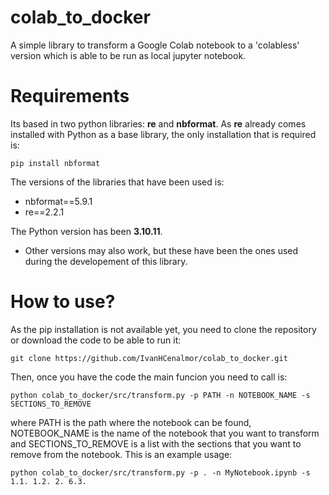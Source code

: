 # colab_to_docker

A simple library to transform a Google Colab notebook to a 'colabless' version which is able to be run as local jupyter notebook.

# Requirements
Its based in two python libraries: **re** and **nbformat**. As **re** already comes installed with Python as a base library, the only installation that is required is:

```
pip install nbformat
```

The versions of the libraries that have been used is:
 - nbformat==5.9.1
 - re==2.2.1

The Python version has been **3.10.11**.

* Other versions may also work, but these have been the ones used during the developement of this library.

# How to use?
As the pip installation is not available yet, you need to clone the repository or download the code to be able to run it:

```
git clone https://github.com/IvanHCenalmor/colab_to_docker.git
```

Then, once you have the code the main funcion you need to call is:

```
python colab_to_docker/src/transform.py -p PATH -n NOTEBOOK_NAME -s SECTIONS_TO_REMOVE
```

where PATH is the path where the notebook can be found, NOTEBOOK_NAME is the name of the notebook that you want to transform and SECTIONS_TO_REMOVE is a list with the sections that you want to remove from the notebook. This is an example usage:

```
python colab_to_docker/src/transform.py -p . -n MyNotebook.ipynb -s 1.1. 1.2. 2. 6.3.
```

